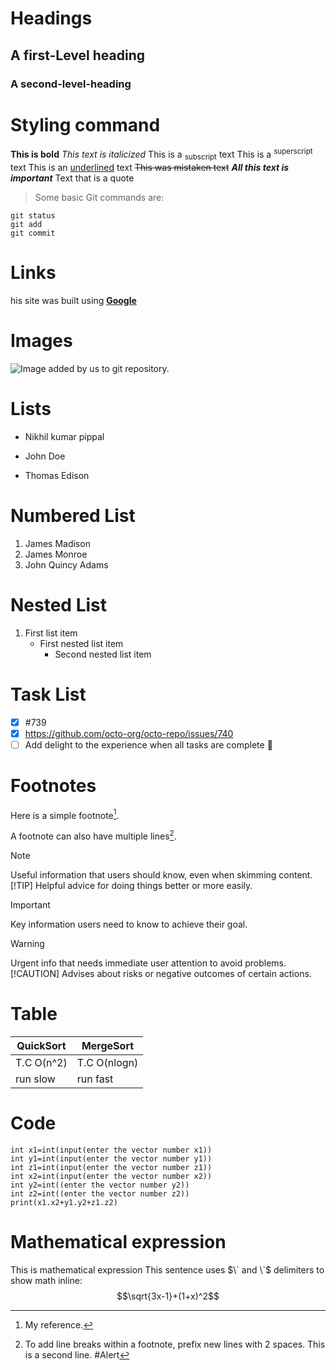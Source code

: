 # Headings
## A first-Level heading
### A second-level-heading
# Styling command
**This is bold**
_This text is italicized_
This is a <sub>subscript</sub> text
This is a <sup>superscript</sup> text
This is an <ins>underlined</ins> text
~~This was mistaken text~~
***All this text is important***
Text that is a quote
>Some basic Git commands are:
```
git status
git add
git commit
```
# Links
his site was built using [**Google**](https://google.com/)
# Images
![Image added by us to git repository.](https://myoctocat.com/assets/images/base-octocat.svg)
# Lists
- Nikhil kumar pippal
* John Doe
+ Thomas Edison
# Numbered List
1. James Madison
2. James Monroe
3. John Quincy Adams
# Nested List
 
1. First list item
   - First nested list item
     - Second nested list item
# Task List
- [x] #739
- [x] https://github.com/octo-org/octo-repo/issues/740
- [ ] Add delight to the experience when all tasks are complete :tada:
# Footnotes
Here is a simple footnote[^1].

A footnote can also have multiple lines[^2].

[^1]: My reference.
[^2]: To add line breaks within a footnote, prefix new lines with 2 spaces.
  This is a second line.
#Alert
 
> [!NOTE]
> Useful information that users should know, even when skimming content.
> [!TIP]
> Helpful advice for doing things better or more easily.

> [!IMPORTANT]
> Key information users need to know to achieve their goal.

> [!WARNING]
> Urgent info that needs immediate user attention to avoid problems.
> [!CAUTION]
> Advises about risks or negative outcomes of certain actions.
# Table
| QuickSort | MergeSort |
| ------------- | ------------- |
| T.C O(n^2) | T.C O(nlogn)  |
| run slow  | run fast   |
# Code

```
int x1=int(input(enter the vector number x1))
int y1=int(input(enter the vector number y1))
int z1=int(input(enter the vector number z1))
int x2=int(input(enter the vector number x2))
int y2=int((enter the vector number y2))
int z2=int((enter the vector number z2))
print(x1.x2+y1.y2+z1.z2)
```
# Mathematical expression
This is mathematical expression
This sentence uses $\` and \`$ delimiters to show math inline:  $$\sqrt{3x-1}+(1+x)^2$$



